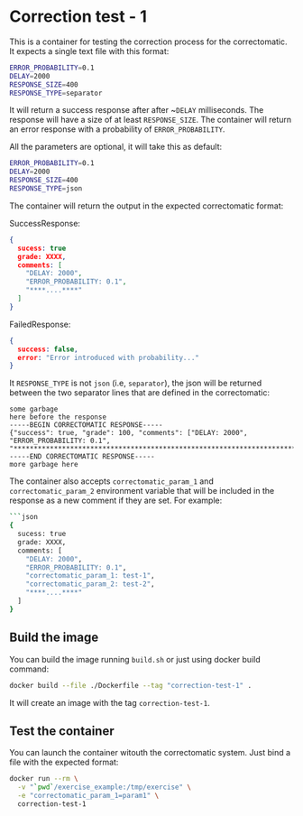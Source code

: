 # Correction test - 1

This is a container for testing the correction process for the correctomatic. It expects a single text file with this format:

```sh
ERROR_PROBABILITY=0.1
DELAY=2000
RESPONSE_SIZE=400
RESPONSE_TYPE=separator
```

It will return a success response after after ~`DELAY` milliseconds. The response will have a size of at least `RESPONSE_SIZE`. The container will return an error response with a probability of `ERROR_PROBABILITY`.

All the parameters are optional, it will take this as default:
```sh
ERROR_PROBABILITY=0.1
DELAY=2000
RESPONSE_SIZE=400
RESPONSE_TYPE=json
```

The container will return the output in the expected correctomatic format:

SuccessResponse:
```json
{
  sucess: true
  grade: XXXX,
  comments: [
    "DELAY: 2000",
    "ERROR_PROBABILITY: 0.1",
    "****....****"
  ]
}
```

FailedResponse:
```json
{
  success: false,
  error: "Error introduced with probability..."
}
```

It `RESPONSE_TYPE` is not `json` (i.e, `separator`), the json will be returned between the two separator lines that are defined in the correctomatic:
```
some garbage
here before the response
-----BEGIN CORRECTOMATIC RESPONSE-----
{"success": true, "grade": 100, "comments": ["DELAY: 2000", "ERROR_PROBABILITY: 0.1", "**********************************************************************************************************************************************************************************************************************************************************************************************************************"]}
-----END CORRECTOMATIC RESPONSE-----
more garbage here
```

The container also accepts `correctomatic_param_1` and `correctomatic_param_2` environment variable that will be included in the response as a new comment if they are set. For example:
```sh
```json
{
  sucess: true
  grade: XXXX,
  comments: [
    "DELAY: 2000",
    "ERROR_PROBABILITY: 0.1",
    "correctomatic_param_1: test-1",
    "correctomatic_param_2: test-2",
    "****....****"
  ]
}
```


## Build the image

You can build the image running `build.sh` or just using docker build command:
```sh
docker build --file ./Dockerfile --tag "correction-test-1" .
```

It will create an image with the tag `correction-test-1`.

## Test the container

You can launch the container witouth the correctomatic system. Just bind a file with the expected format:

```sh
docker run --rm \
  -v "`pwd`/exercise_example:/tmp/exercise" \
  -e "correctomatic_param_1=param1" \
  correction-test-1
```
